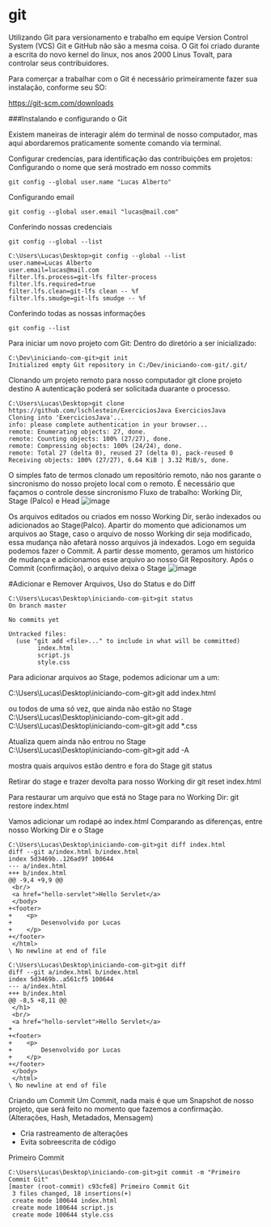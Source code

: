 # git
Utilizando Git para versionamento e trabalho em equipe
Version Control System (VCS) Git e GitHub não são a mesma coisa.
O Git foi criado durante a escrita do novo kernel do linux, nos anos 2000 Linus Tovalt, para controlar seus contribuidores.

Para comerçar a trabalhar com o Git é necessário primeiramente fazer sua instalação, conforme seu SO:

https://git-scm.com/downloads

###Instalando e configurando o Git

Existem maneiras de interagir além do terminal de nosso computador, mas aqui abordaremos praticamente somente comando via terminal.

Configurar credencias, para identificação das contribuições em projetos:
Configurando o nome que será mostrado em nosso commits
```terminal
git config --global user.name "Lucas Alberto"
```
Configurando email
```terminal
git config --global user.email "lucas@mail.com"
```
Conferindo nossas credenciais
```terminal
git config --global --list
```
``` terminal
C:\Users\Lucas\Desktop>git config --global --list
user.name=Lucas Alberto
user.email=lucas@mail.com
filter.lfs.process=git-lfs filter-process
filter.lfs.required=true
filter.lfs.clean=git-lfs clean -- %f
filter.lfs.smudge=git-lfs smudge -- %f
```

Conferindo todas as nossas informações
```terminal
git config --list
```
Para iniciar um novo projeto com Git:
Dentro do diretório a ser inicializado:
``` terminal
C:\Dev\iniciando-com-git>git init
Initialized empty Git repository in C:/Dev/iniciando-com-git/.git/
```

Clonando um projeto remoto para nosso computador
git clone projeto destino
A autenticação poderá ser solicitada duarante o processo.

``` terminal
C:\Users\Lucas\Desktop>git clone https://github.com/lschlestein/ExerciciosJava ExerciciosJava
Cloning into 'ExerciciosJava'...
info: please complete authentication in your browser...
remote: Enumerating objects: 27, done.
remote: Counting objects: 100% (27/27), done.
remote: Compressing objects: 100% (24/24), done.
remote: Total 27 (delta 0), reused 27 (delta 0), pack-reused 0
Receiving objects: 100% (27/27), 6.64 KiB | 3.32 MiB/s, done.
```

O simples fato de termos clonado um repositório remoto, não nos garante o sincronismo do nosso projeto local com o remoto.
É necessário que façamos o controle desse sincronismo
Fluxo de trabalho: Working Dir, Stage (Palco) e Head
![image](https://github.com/lschlestein/git/assets/103784532/740f6a2e-74b1-4cca-a4da-1f2776288201)

Os arquivos editados ou criados em nosso Working Dir, serão indexados ou adicionados ao Stage(Palco).
Apartir do momento que adicionamos um arquivos ao Stage, caso o arquivo de nosso Working dir seja modificado, essa mudança não afetará nosso arquivos já indexados.
Logo em seguida podemos fazer o Commit. A partir desse momento, geramos um histórico de mudança e adicionamos esse arquivo ao nosso Git Repository. Após o Commit (confirmação), o arquivo deixa o Stage
![image](https://github.com/lschlestein/git/assets/103784532/27693f24-11ee-476b-8df7-445925eb48f8)

#Adicionar e Remover Arquivos, Uso do Status e do Diff

``` git
C:\Users\Lucas\Desktop\iniciando-com-git>git status
On branch master

No commits yet

Untracked files:
  (use "git add <file>..." to include in what will be committed)
        index.html
        script.js
        style.css
```

Para adicionar arquivos ao Stage, podemos adicionar um a um:

C:\Users\Lucas\Desktop\iniciando-com-git>git add index.html

ou todos de uma só vez, que ainda não estão no Stage
C:\Users\Lucas\Desktop\iniciando-com-git>git add .
C:\Users\Lucas\Desktop\iniciando-com-git>git add *.css

Atualiza quem ainda não entrou no Stage
C:\Users\Lucas\Desktop\iniciando-com-git>git add -A

mostra quais arquivos estão dentro e fora do Stage
git status

Retirar do stage e trazer devolta para nosso Working dir
git reset index.html

Para restaurar um arquivo que está no Stage para no Working Dir:
git restore index.html

Vamos adicionar um rodapé ao index.html
Comparando as diferenças, entre nosso Working Dir e o Stage
``` terminal
C:\Users\Lucas\Desktop\iniciando-com-git>git diff index.html
diff --git a/index.html b/index.html
index 5d3469b..126ad9f 100644
--- a/index.html
+++ b/index.html
@@ -9,4 +9,9 @@
 <br/>
 <a href="hello-servlet">Hello Servlet</a>
 </body>
+<footer>
+    <p>
+        Desenvolvido por Lucas
+    </p>
+</footer>
 </html>
\ No newline at end of file

C:\Users\Lucas\Desktop\iniciando-com-git>git diff
diff --git a/index.html b/index.html
index 5d3469b..a561cf5 100644
--- a/index.html
+++ b/index.html
@@ -8,5 +8,11 @@
 </h1>
 <br/>
 <a href="hello-servlet">Hello Servlet</a>
+
+<footer>
+    <p>
+        Desenvolvido por Lucas
+    </p>
+</footer>
 </body>
 </html>
\ No newline at end of file
```

Criando um Commit
Um Commit, nada mais é que um Snapshot de nosso projeto, que será feito no momento que fazemos a confirmação. (Alterações, Hash, Metadados, Mensagem)
- Cria rastreamento de alterações
- Evita sobreescrita de código

Primeiro Commit
``` terminal
C:\Users\Lucas\Desktop\iniciando-com-git>git commit -m "Primeiro Commit Git"
[master (root-commit) c93cfe8] Primeiro Commit Git
 3 files changed, 18 insertions(+)
 create mode 100644 index.html
 create mode 100644 script.js
 create mode 100644 style.css
```




